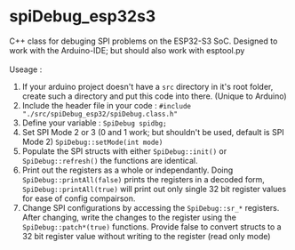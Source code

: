 # spiDebug_esp32s3
C++ class for debuging SPI problems on the ESP32-S3 SoC. 
Designed to work with the Arduino-IDE; but should also work with esptool.py
<br><br>
Useage :
<ol>
<li>If your arduino project doesn't have a <code>src</code> directory in it's root folder, create such a directory and put this code into there. (Unique to Arduino)</li>
<li>Include the header file in your code : <code>#include "./src/spiDebug_esp32/spiDebug.class.h"</code></li>
<li>Define your variable : <code>SpiDebug spidbg;</code></li>
<li>Set SPI Mode 2 or 3 (0 and 1 work; but shouldn't be used, default is SPI Mode 2) <code>SpiDebug::setMode(int mode)</code></li>
<li>Populate the SPI structs with either <code>SpiDebug::init()</code> or <code>SpiDebug::refresh()</code> the functions are identical.</li>
<li>Print out the registers as a whole or independantly. Doing <code>SpiDebug::printAll(false)</code> prints the registers in a decoded form, <code>SpiDebug::printAll(true)</code> will print out only single 32 bit register values for ease of config compairson.</li>
<li>Change SPI configurations by accessing the <code>SpiDebug::sr_*</code> registers. After changing, write the changes to the register using the <code>SpiDebug::patch*(true)</code> functions. Provide false to convert structs to a 32 bit register value without writing to the register (read only mode)</li>
</ol>
